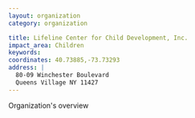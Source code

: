 ```yaml
---
layout: organization
category: organization

title: Lifeline Center for Child Development, Inc.
impact_area: Children
keywords: 
coordinates: 40.73885,-73.73293
address: |
  80-09 Winchester Boulevard
  Queens Village NY 11427
---
```

Organization's overview

